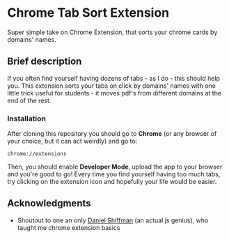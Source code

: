 # Chrome Tab Sort Extension

Super simple take on Chrome Extension, that sorts your chrome cards by domains' names.

## Brief description

If you often find yourself having dozens of tabs - as I do - this should help you.
This extension sorts your tabs on click by domains' names with one little trick useful for students - it moves pdf's from different domains at the end of the rest.

### Installation

After cloning this repository you should go to **Chrome** (or any browser of your choice, but it can act weirdly) and go to:

```
chrome://extensions
```

Then, you should enable **Developer Mode**, upload the app to your browser and you're good to go!
Every time you find yourself having too much tabs, try clicking on the extension icon and hopefully your life would be easier.

## Acknowledgments

* Shoutout to one an only [Daniel Shiffman](https://github.com/shiffman) (an actual js genius), who taught me chrome extension basics
